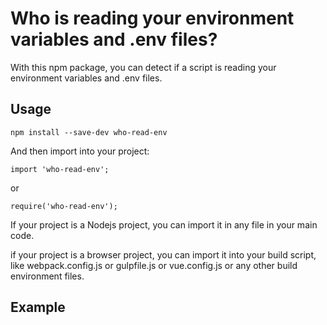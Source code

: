 # Who is reading your environment variables and .env files?

With this npm package, you can detect if a script is reading your environment variables and .env files.

## Usage

    npm install --save-dev who-read-env

And then import into your project:

    import 'who-read-env';

or

    require('who-read-env');

If your project is a Nodejs project, you can import it in any file in your main code.

if your project is a browser project, you can import it into your build script, like webpack.config.js or gulpfile.js or vue.config.js or any other build environment files.

## Example
